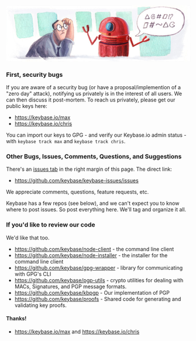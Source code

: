 ![Keybase Issues](img/robot.jpg "Keybase Issues")

### First, security bugs

If you are aware of a security bug (or have a proposal/implemention of a "zero day" attack), notifying us privately is in the interest of all users. We can then discuss it post-mortem. To reach us privately, please get our public keys here:

  - https://keybase.io/max
  - https://keybase.io/chris
  
You can import our keys to GPG - and verify our Keybase.io admin status - with `keybase track max` and `keybase track chris`.

### Other Bugs, Issues, Comments, Questions, and Suggestions

There's an [issues tab](https://github.com/keybase/keybase-issues/issues) in the right margin of this page. The direct link:

  - https://github.com/keybase/keybase-issues/issues

We appreciate comments, questions, feature requests, etc.

Keybase has a few repos (see below), and we can't expect you to know where to post issues. So post everything here. We'll tag and organize it all.

### If you'd like to review our code

We'd like that too.

  * https://github.com/keybase/node-client - the command line client
  * https://github.com/keybase/node-installer - the installer for the command line client
  * https://github.com/keybase/gpg-wrapper - library for communicating with GPG's CLI
  * https://github.com/keybase/pgp-utils - crypto utilities for dealing with MACs, Signatures, and PGP message formats.
  * https://github.com/keybase/kbpgp - Our implementation of PGP
  * https://github.com/keybase/proofs - Shared code for generating and validating key proofs.

#### Thanks!

  - https://keybase.io/max and https://keybase.io/chris
